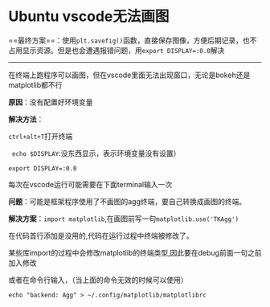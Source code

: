 # Ubuntu vscode无法画图

==最终方案==：使用`plt.savefig()`函数，直接保存图像，方便后期记录，也不占用显示资源。但是也会遭遇报错问题，用`export DISPLAY=:0.0`解决



---

在终端上跑程序可以画图，但在vscode里面无法出现窗口，无论是bokeh还是matplotlib都不行

**原因**：没有配置好环境变量

**解决方法**：

`ctrl+alt+T`打开终端

` echo $DISPLAY`:没东西显示，表示环境变量没有设置）

`export DISPLAY=:0.0`

 每次在vscode运行可能需要在下面terminal输入一次



**问题**：可能是框架程序使用了不画图的agg终端，要自己转换成画图的终端。

**解决方案**：`import matplotlib`,在画图前写一句`matplotlib.use('TKAgg')`

在代码首行添加是没用的,代码在运行过程中终端被修改了。

某些库import的过程中会修改matplotlib的终端类型,因此要在debug前面一句之前加入修改



或者在命令行输入，（当上面的命令无效的时候可以使用）

```
echo "backend: Agg" > ~/.config/matplotlib/matplotlibrc
```

